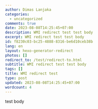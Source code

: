 ```yaml
---
author: Dimas Lanjaka
categories:
  - uncategorized
comments: true
date: 2023-08-08T14:25:45+07:00
description: WMI redirect test test body
excerpt: WMI redirect test test body
id: f8230c03-bc25-4888-8316-be6d10ceb38b
lang: en
layout: hexo-generator-redirect
photos: []
redirect_to: /test/redirect-to.html
subtitle: WMI redirect test test body
tags: []
title: WMI redirect test
type: post
updated: 2023-08-08T14:25:45+07:00
wordcount: 4
---
```


test body
